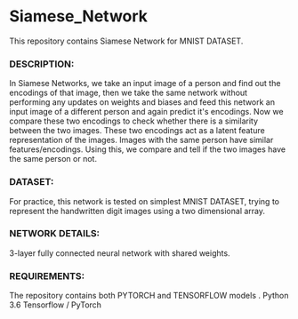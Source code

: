 # Siamese_Network

This repository contains Siamese Network for MNIST DATASET. 

### DESCRIPTION:
In Siamese Networks, we take an input image of a person and find out the encodings of that image, then we take the same network without performing any updates on weights and biases and feed this network an input image of a different person and again predict it's encodings. Now we compare these two encodings to check whether there is a similarity between the two images. These two encodings act as a latent feature representation of the images. Images with the same person have similar features/encodings. Using this, we compare and tell if the two images have the same person or not. 

### DATASET:
For practice, this network is tested on simplest MNIST DATASET, trying to represent the handwritten digit images using a two dimensional array. 

### NETWORK DETAILS:
3-layer fully connected neural network with shared weights. 

### REQUIREMENTS:
The repository contains both PYTORCH and TENSORFLOW models . 
Python 3.6
Tensorflow / PyTorch





